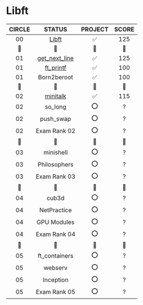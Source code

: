 # Libft
<table>
  <thead>
    <tr>
      <th align="center">CIRCLE</th>
      <th align="center">STATUS</th>
      <th align="center">PROJECT</th>
      <th align="center">SCORE</th>
    </tr>
   </thead>
   <tbody>
     <tr>
       <td align="center">00</td>
       <td align="center"><a href="https://github.com/duhanayan/Libft">Libft</a></td>
       <td align="center">✅</td>
       <td align="center">125</td> 
     </tr>
     <tr>
       <td align="center">💫</td>
       <td align="center">💫</td>
       <td align="center">💫</td>
       <td align="center">💫</td>
     </tr>
     <tr>
       <td align="center">01</td>
       <td align="center"><a href="https://github.com/duhanayan/get_next_line">get_next_line</a></td>
       <td align="center">✅</td>
       <td align="center">125</td>
     </tr>
     <tr>
       <td align="center">01</td>
       <td align="center"><a href="https://github.com/duhanayan/ft_printf">ft_printf</a></td>
       <td align="center">✅</td>
       <td align="center">100</td>
     </tr>
     <tr>
       <td align="center">01</td>
       <td align="center">Born2beroot</td>
       <td align="center">✅</td>
       <td align="center">100</td>
     </tr>
     <tr>
       <td align="center">💫</td>
       <td align="center">💫</td>
       <td align="center">💫</td>
       <td align="center">💫</td>
     </tr>
     <tr>
       <td align="center">02</td>
       <td align="center"><a href="https://github.com/duhanayan/minitalk">minitalk</a></td>
       <td align="center">✅</td>
       <td align="center">115</td>
     </tr>
     <tr>
       <td align="center">02</td>
       <td align="center">so_long</td>
       <td align="center">⭕</td>
       <td align="center">?</td>
     </tr>
     <tr>
       <td align="center">02</td>
       <td align="center">push_swap</td>
       <td align="center">⭕</td>
       <td align="center">?</td>
     </tr>
     <tr>
       <td align="center">02</td>
       <td align="center">Exam Rank 02</td>
       <td align="center">⭕</td>
       <td align="center">?</td>
     </tr>
     <tr>
       <td align="center">💫</td>
       <td align="center">💫</td>
       <td align="center">💫</td>
       <td align="center">💫</td>
     </tr>
     <tr>
       <td align="center">03</td>
       <td align="center">minishell</td>
       <td align="center">⭕</td>
       <td align="center">?</td>
     </tr>
     <tr>
       <td align="center">03</td>
       <td align="center">Philosophers</td>
       <td align="center">⭕</td>
       <td align="center">?</td>
     </tr>
     <tr>
       <td align="center">03</td>
       <td align="center">Exam Rank 03</td>
       <td align="center">⭕</td>
       <td align="center">?</td>
     </tr>
     <tr>
       <td align="center">💫</td>
       <td align="center">💫</td>
       <td align="center">💫</td>
       <td align="center">💫</td>
     </tr>
     <tr>
       <td align="center">04</td>
       <td align="center">cub3d</td>
       <td align="center">⭕</td>
       <td align="center">?</td>
     </tr>
     <tr>
       <td align="center">04</td>
       <td align="center">NetPractice</td>
       <td align="center">⭕</td>
       <td align="center">?</td>
     </tr>
     <tr>
       <td align="center">04</td>
       <td align="center">GPU Modules</td>
       <td align="center">⭕</td>
       <td align="center">?</td>
     </tr>
     <tr>
       <td align="center">04</td>
       <td align="center">Exam Rank 04</td>
       <td align="center">⭕</td>
       <td align="center">?</td>
     </tr>
     <tr>
       <td align="center">💫</td>
       <td align="center">💫</td>
       <td align="center">💫</td>
       <td align="center">💫</td>
     </tr>
     <tr>
       <td align="center">05</td>
       <td align="center">ft_containers</td>
       <td align="center">⭕</td>
       <td align="center">?</td>
     </tr>
     <tr>
       <td align="center">05</td>
       <td align="center">webserv</td>
       <td align="center">⭕</td>
       <td align="center">?</td>
     </tr>
     <tr>
       <td align="center">05</td>
       <td align="center">Inception</td>
       <td align="center">⭕</td>
       <td align="center">?</td>
     </tr>
     <tr>
       <td align="center">05</td>
       <td align="center">Exam Rank 05</td>
       <td align="center">⭕</td>
       <td align="center">?</td>
     </tr>
  </tbody>
</table>
